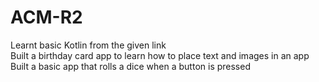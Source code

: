# ACM-R2

Learnt basic Kotlin from the given link  
Built a birthday card app to learn how to place text and images in an app
Built a basic app that rolls a dice when a button is pressed

